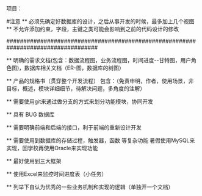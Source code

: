 项目：

#注意 
** 必须先确定好数据库的设计，之后从事开发的时候，最多加上几个视图
** 不允许添加约束，字段，主键之类可能会影响到之前的代码设计的修改

###################################################################################

** 明确的需求文档(包含：数据流程图，业务流程图，时间进度--甘特图，用户角色图)，数据库相关文档（ER-图，数据库的树图）
    
** 产品的规格书（贯穿整个开发流程） 包含：（免责申明，作者，使用场景，非目标，概述，模块详细细节，待解决问题，多角度的注解）
			
** 需要使用git来通过做分支的方式来划分功能模块，协同开发

** 具有 BUG 数据库
				
** 需要明确前端和后端的接口，利于前端的重新设计开发

** 需要使用到数据库的存储过程，触发器，函数 等复杂功能 暑假使用MySQL来实现，回学校再使用Oracle来实现功能

** 最好使用到三大框架


** 使用Excel来监控时间进度表（小任务）

** 列举下自认为优秀的一些业务机制和实现的逻辑（单独开一个文档）

